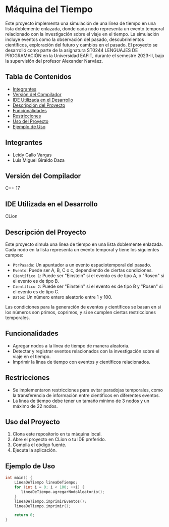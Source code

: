 # Máquina del Tiempo

Este proyecto implementa una simulación de una línea de tiempo en una lista doblemente enlazada, donde cada nodo representa un evento temporal relacionado con la investigación sobre el viaje en el tiempo. La simulación incluye eventos como la observación del pasado, descubrimientos científicos, exploración del futuro y cambios en el pasado. El proyecto se desarrolló como parte de la asignatura ST0244 LENGUAJES DE PROGRAMACIÓN en la Universidad EAFIT, durante el semestre 2023-II, bajo la supervisión del profesor Alexander Narváez.

## Tabla de Contenidos

- [Integrantes](#integrantes)
- [Versión del Compilador](#versión-del-compilador)
- [IDE Utilizada en el Desarrollo](#ide-utilizada-en-el-desarrollo)
- [Descripción del Proyecto](#descripción-del-proyecto)
- [Funcionalidades](#funcionalidades)
- [Restricciones](#restricciones)
- [Uso del Proyecto](#uso-del-proyecto)
- [Ejemplo de Uso](#ejemplo-de-uso)

## Integrantes

- Leidy Gallo Vargas
- Luis Miguel Giraldo Daza

## Versión del Compilador

C++ 17

## IDE Utilizada en el Desarrollo

CLion

## Descripción del Proyecto

Este proyecto simula una línea de tiempo en una lista doblemente enlazada. Cada nodo en la lista representa un evento temporal y tiene los siguientes campos:

- `PtrPasado`: Un apuntador a un evento espaciotemporal del pasado.
- `Evento`: Puede ser A, B, C o c, dependiendo de ciertas condiciones.
- `Científico 1`: Puede ser "Einstein" si el evento es de tipo A, o "Rosen" si el evento es de tipo B.
- `Científico 2`: Puede ser "Einstein" si el evento es de tipo B y "Rosen" si el evento es de tipo C.
- `Datos`: Un número entero aleatorio entre 1 y 100.

Las condiciones para la generación de eventos y científicos se basan en si los números son primos, coprimos, y si se cumplen ciertas restricciones temporales.

## Funcionalidades

- Agregar nodos a la línea de tiempo de manera aleatoria.
- Detectar y registrar eventos relacionados con la investigación sobre el viaje en el tiempo.
- Imprimir la línea de tiempo con eventos y científicos relacionados.

## Restricciones

- Se implementaron restricciones para evitar paradojas temporales, como la transferencia de información entre científicos en diferentes eventos.
- La línea de tiempo debe tener un tamaño mínimo de 3 nodos y un máximo de 22 nodos.

## Uso del Proyecto

1. Clona este repositorio en tu máquina local.
2. Abre el proyecto en CLion o tu IDE preferido.
3. Compila el código fuente.
4. Ejecuta la aplicación.

## Ejemplo de Uso

```cpp
int main() {
    LineaDeTiempo lineaDeTiempo;
    for (int i = 0; i < 100; ++i) {
       lineaDeTiempo.agregarNodoAleatorio();
    }
    lineaDeTiempo.imprimirEventos();
    lineaDeTiempo.imprimir();

    return 0;
}
